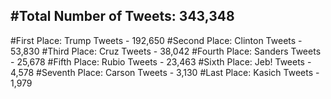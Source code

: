 #Total Number of Tweets: 343,348 
---
#First Place: Trump Tweets - 192,650
#Second Place: Clinton Tweets - 53,830
#Third Place: Cruz Tweets - 38,042
#Fourth Place: Sanders Tweets - 25,678
#Fifth Place: Rubio Tweets - 23,463
#Sixth Place: Jeb! Tweets - 4,578
#Seventh Place: Carson Tweets - 3,130
#Last Place: Kasich Tweets - 1,979
